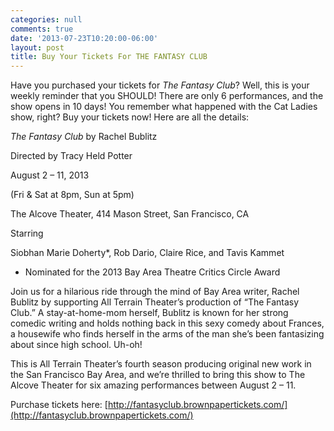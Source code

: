 ```yaml
---
categories: null
comments: true
date: '2013-07-23T10:20:00-06:00'
layout: post
title: Buy Your Tickets For THE FANTASY CLUB
---
```


Have you purchased your tickets for *The Fantasy Club*? Well, this is your weekly reminder that you SHOULD! There are only 6 performances, and the show opens in 10 days! You remember what happened with the Cat Ladies show, right? Buy your tickets now! Here are all the details:

*The Fantasy Club* by Rachel Bublitz

Directed by Tracy Held Potter

August 2 – 11, 2013

(Fri & Sat at 8pm, Sun at 5pm)

The Alcove Theater, 414 Mason Street, San Francisco, CA

Starring

Siobhan Marie Doherty*, Rob Dario, Claire Rice, and Tavis Kammet

* Nominated for the 2013 Bay Area Theatre Critics Circle Award

Join us for a hilarious ride through the mind of Bay Area writer, Rachel Bublitz by supporting All Terrain Theater’s production of “The Fantasy Club.” A stay-at-home-mom herself, Bublitz is known for her strong comedic writing and holds nothing back in this sexy comedy about Frances, a housewife who finds herself in the arms of the man she’s been fantasizing about since high school. Uh-oh! 

This is All Terrain Theater’s fourth season producing original new work in the San Francisco Bay Area, and we’re thrilled to bring this show to The Alcove Theater for six amazing performances between August 2 – 11.

Purchase tickets here: [http://fantasyclub.brownpapertickets.com/](http://fantasyclub.brownpapertickets.com/)
